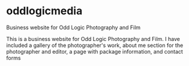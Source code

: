 # oddlogicmedia
Business website for Odd Logic Photography and Film

This is a business website for Odd Logic Photography and Film. I have included a gallery of the photographer's work, about me section for the photographer and editor, a page with package information, and contact forms

